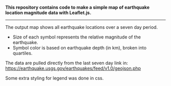 <strong> This repository contains code to make a simple map of earthquake location magnitude data with Leaflet.js. </strong>

----

The output map shows all earthquake locations over a seven day period.

<ul>
  <li> Size of each symbol represents the relative magnitude of the earthquake.</li>
  <li> Symbol color is based on earthquake depth (in km), broken into quartiles.</li>
</ul>

The data are pulled directly from the last seven day link in:
https://earthquake.usgs.gov/earthquakes/feed/v1.0/geojson.php

Some extra styling for legend was done in css.
